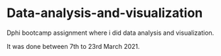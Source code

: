 # Data-analysis-and-visualization

Dphi bootcamp assignment where i did data analysis and visualization.

It was done between 7th to 23rd March 2021.
